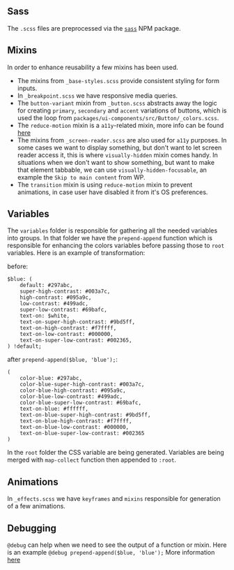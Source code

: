 ## Sass

The `.scss` files are preprocessed via the [`sass`](https://github.com/sass/dart-sass) NPM package.

## Mixins

In order to enhance reusability a few mixins has been used.

-   The mixins from `_base-styles.scss` provide consistent styling for form inputs.
-   In `_breakpoint.scss` we have responsive media queries.
-   The `button-variant` mixin from `_button.scss` abstracts away the logic for creating `primary`, `secondary` and `accent` variations of buttons, which is used the loop from `packages/ui-components/src/Button/_colors.scss`.
-   The `reduce-motion` mixin is a `a11y`-related mixin, more info can be found [here](https://a11y-101.com/development/reduced-motion)
-   The mixins from `_screen-reader.scss` are also used for `a11y` purposes. In some cases we want to display something, but don't want to let screen reader access it, this is where `visually-hidden` mixin comes handy. In situations when we don't want to show something, but want to make that element tabbable, we can use `visually-hidden-focusable`, an example the `Skip to main content` from WP.
-   The `transition` mixin is using `reduce-motion` mixin to prevent animations, in case user have disabled it from it's OS preferences.

## Variables

The `variables` folder is responsible for gathering all the needed variables into groups. In that folder we have the `prepend-append` function which is responsible for enhancing the colors variables before passing those to `root` variables.
Here is an example of transformation:

before:

```
$blue: (
	default: #297abc,
	super-high-contrast: #003a7c,
	high-contrast: #095a9c,
	low-contrast: #499adc,
	super-low-contrast: #69bafc,
	text-on: $white,
	text-on-super-high-contrast: #9bd5ff,
	text-on-high-contrast: #f7ffff,
	text-on-low-contrast: #000000,
	text-on-super-low-contrast: #002365,
) !default;
```

after `prepend-append($blue, 'blue');`:

```
(
    color-blue: #297abc,
    color-blue-super-high-contrast: #003a7c,
    color-blue-high-contrast: #095a9c,
    color-blue-low-contrast: #499adc,
    color-blue-super-low-contrast: #69bafc,
    text-on-blue: #ffffff,
    text-on-blue-super-high-contrast: #9bd5ff,
    text-on-blue-high-contrast: #f7ffff,
    text-on-blue-low-contrast: #000000,
    text-on-blue-super-low-contrast: #002365
)
```

In the `root` folder the CSS variable are being generated. Variables are being merged with `map-collect` function then appended to `:root`.

## Animations

In `_effects.scss` we have `keyframes` and `mixins` responsible for generation of a few animations.

## Debugging

`@debug` can help when we need to see the output of a function or mixin.
Here is an example `@debug prepend-append($blue, 'blue');`
More information [here](https://sass-lang.com/documentation/at-rules/debug)
